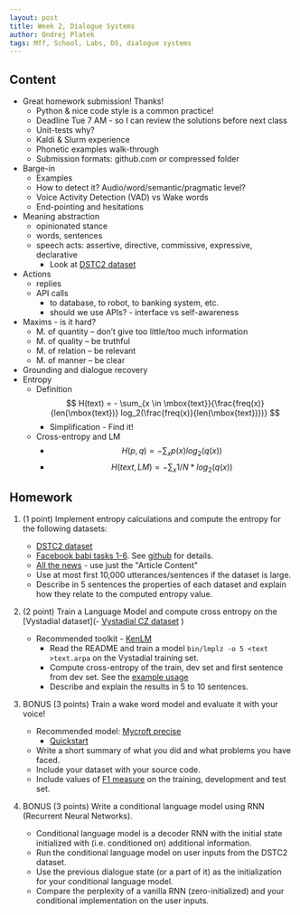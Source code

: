 ```yaml
---
layout: post
title: Week 2, Dialogue Systems
author: Ondrej Platek
tags: Mff, School, Labs, DS, dialogue systems
---
```



## Content

- Great homework submission! Thanks!
    - Python & nice code style is a common practice!
    - Deadline Tue 7 AM - so I can review the solutions before next class
    - Unit-tests why?
    - Kaldi & Slurm experience
    - Phonetic examples walk-through
    - Submission formats: github.com or compressed folder
- Barge-in
    - Examples
    - How to detect it? Audio/word/semantic/pragmatic level?
    - Voice Activity Detection (VAD) vs Wake words
    - End-pointing and hesitations
- Meaning abstraction
    - opinionated stance
    - words, sentences
    - speech acts: assertive, directive, commissive, expressive, declarative
        - Look at [DSTC2 dataset](http://camdial.org/~mh521/dstc/)
- Actions
    - replies
    - API calls
        - to database, to robot, to banking system, etc.
        - should we use APIs? - interface vs self-awareness
- Maxims - is it hard?
    - M. of quantity – don’t give too little/too much information
    - M. of quality – be truthful
    - M. of relation – be relevant
    - M. of manner – be clear
- Grounding and dialogue recovery
- Entropy
    - Definition $$ H(text) = - \sum_{x \in \mbox{text}}{\frac{freq(x)}{len(\mbox{text})} log_2(\frac{freq(x)}{len(\mbox{text})})} $$
        - Simplification - Find it!
    - Cross-entropy and LM
        - $$ H(p, q) = -\sum_{x}{p(x) log_2(q(x))}  $$
        - $$ H(text, LM) = -\sum_{x}{ 1/N * log_2(q(x))}  $$


## Homework

1. (1 point) Implement entropy calculations and compute the entropy for the following datasets:
    - [DSTC2 dataset](http://camdial.org/~mh521/dstc/)
    - [Facebook babi tasks 1-6](https://fb-public.app.box.com/s/chnq60iivzv5uckpvj2n2vijlyepze6w). See [github](https://github.com/facebook/bAbI-tasks) for details.
    - [All the news](https://www.kaggle.com/snapcrack/all-the-news) - use just the "Article Content"
    - Use at most first 10,000 utterances/sentences if the dataset is large.
    - Describe in 5 sentences the properties of each dataset and explain how they relate to the computed entropy value.
2. (2 point) Train a Language Model and compute cross entropy on the [Vystadial dataset](- [Vystadial CZ dataset](https://lindat.mff.cuni.cz/repository/xmlui/handle/11858/00-097C-0000-0023-4670-6)
)
     - Recommended toolkit - [KenLM](https://github.com/kpu/kenlm)
         - Read the README and train a model `bin/lmplz -o 5 <text >text.arpa` on the Vystadial training set.
         - Compute cross-entropy of the train, dev set and first sentence from dev set. See the [example usage](https://github.com/kpu/kenlm/blob/master/python/example.py)
         - Describe and explain the results in 5 to 10 sentences.

3. BONUS (3 points) Train a wake word model and evaluate it with your voice!
    - Recommended model: [Mycroft precise](https://github.com/MycroftAI/mycroft-precise)
        - [Quickstart](https://github.com/MycroftAI/mycroft-precise/wiki/Training-your-own-wake-word#how-to-train-your-own-wake-word)
    - Write a short summary of what you did and what problems you have faced.
    - Include your dataset with your source code.
    - Include values of [F1 measure](https://en.wikipedia.org/wiki/F1_score) on the training, development and test set.
4. BONUS (3 points) Write a conditional language model using RNN (Recurrent Neural Networks).
    - Conditional language model is a decoder RNN with the initial state initialized with (i.e. conditioned on) additional information.
    - Run the conditional language model on user inputs from the DSTC2 dataset.
    - Use the previous dialogue state (or a part of it) as the initialization for your conditional language model.
    - Compare the perplexity of a vanilla RNN (zero-initialized) and your conditional implementation on the user inputs.
